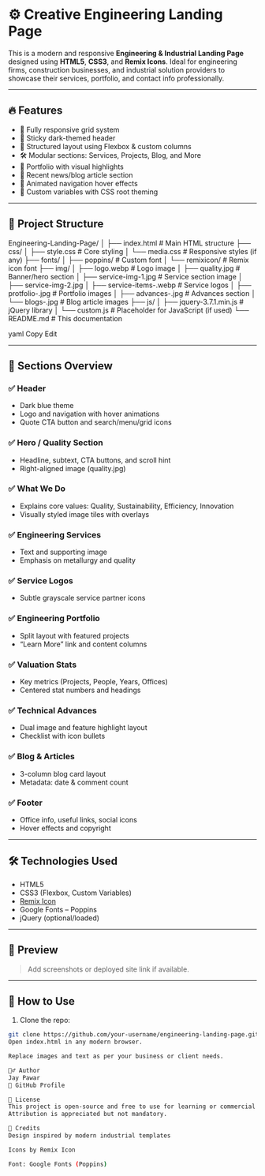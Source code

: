 # ⚙️ Creative Engineering Landing Page

This is a modern and responsive **Engineering & Industrial Landing Page** designed using **HTML5**, **CSS3**, and **Remix Icons**. Ideal for engineering firms, construction businesses, and industrial solution providers to showcase their services, portfolio, and contact info professionally.

---

## 🔥 Features

- 📱 Fully responsive grid system
- 📌 Sticky dark-themed header
- 🧱 Structured layout using Flexbox & custom columns
- 🛠️ Modular sections: Services, Projects, Blog, and More
- 📸 Portfolio with visual highlights
- 📰 Recent news/blog article section
- 🎯 Animated navigation hover effects
- 🎨 Custom variables with CSS root theming

---

## 📂 Project Structure

Engineering-Landing-Page/
│
├── index.html # Main HTML structure
├── css/
│ ├── style.css # Core styling
│ └── media.css # Responsive styles (if any)
├── fonts/
│ ├── poppins/ # Custom font
│ └── remixicon/ # Remix icon font
├── img/
│ ├── logo.webp # Logo image
│ ├── quality.jpg # Banner/hero section
│ ├── service-img-1.jpg # Service section image
│ ├── service-img-2.jpg
│ ├── service-items-.webp # Service logos
│ ├── protfolio-.jpg # Portfolio images
│ ├── advances-.jpg # Advances section
│ └── blogs-.jpg # Blog article images
├── js/
│ ├── jquery-3.7.1.min.js # jQuery library
│ └── custom.js # Placeholder for JavaScript (if used)
└── README.md # This documentation

yaml
Copy
Edit

---

## 🧱 Sections Overview

### ✅ Header
- Dark blue theme
- Logo and navigation with hover animations
- Quote CTA button and search/menu/grid icons

### ✅ Hero / Quality Section
- Headline, subtext, CTA buttons, and scroll hint
- Right-aligned image (quality.jpg)

### ✅ What We Do
- Explains core values: Quality, Sustainability, Efficiency, Innovation
- Visually styled image tiles with overlays

### ✅ Engineering Services
- Text and supporting image
- Emphasis on metallurgy and quality

### ✅ Service Logos
- Subtle grayscale service partner icons

### ✅ Engineering Portfolio
- Split layout with featured projects
- “Learn More” link and content columns

### ✅ Valuation Stats
- Key metrics (Projects, People, Years, Offices)
- Centered stat numbers and headings

### ✅ Technical Advances
- Dual image and feature highlight layout
- Checklist with icon bullets

### ✅ Blog & Articles
- 3-column blog card layout
- Metadata: date & comment count

### ✅ Footer
- Office info, useful links, social icons
- Hover effects and copyright

---

## 🛠️ Technologies Used

- HTML5
- CSS3 (Flexbox, Custom Variables)
- [Remix Icon](https://remixicon.com/)
- Google Fonts – Poppins
- jQuery (optional/loaded)

---

## 📸 Preview

> Add screenshots or deployed site link if available.

---

## 🚀 How to Use

1. Clone the repo:
```bash
git clone https://github.com/your-username/engineering-landing-page.git
Open index.html in any modern browser.

Replace images and text as per your business or client needs.

🙋‍♂️ Author
Jay Pawar
🔗 GitHub Profile

📄 License
This project is open-source and free to use for learning or commercial use.
Attribution is appreciated but not mandatory.

🧡 Credits
Design inspired by modern industrial templates

Icons by Remix Icon

Font: Google Fonts (Poppins)

